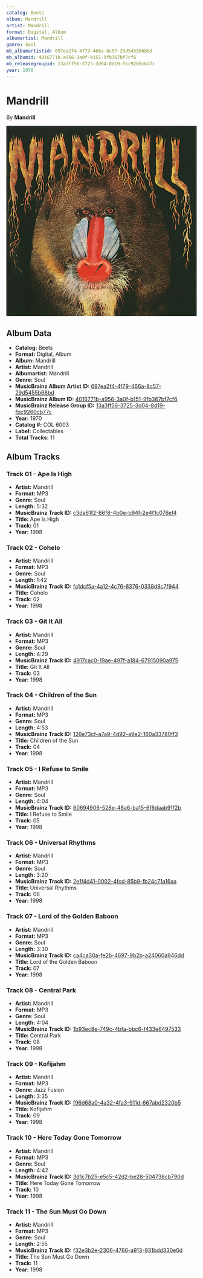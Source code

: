 ```yaml
---
catalog: Beets
album: Mandrill
artist: Mandrill
format: Digital, Album
albumartist: Mandrill
genre: Soul
mb_albumartistid: 697ea2f4-4f79-466a-8c57-29d5455b68bd
mb_albumid: 4016771b-a956-3a0f-b151-9fb367bf7cf6
mb_releasegroupid: 13a3ff56-3725-3d04-8d19-fbc9260cb77c
year: 1970
---
```


# Mandrill

By **Mandrill**

![](../../assets/beetscovers/Mandrill-Mandrill.jpg)

## Album Data

- **Catalog:** Beets
- **Format:** Digital, Album
- **Album:** Mandrill
- **Artist:** Mandrill
- **Albumartist:** Mandrill
- **Genre:** Soul
- **MusicBrainz Album Artist ID:** [697ea2f4-4f79-466a-8c57-29d5455b68bd](https://musicbrainz.org/artist/697ea2f4-4f79-466a-8c57-29d5455b68bd)
- **MusicBrainz Album ID:** [4016771b-a956-3a0f-b151-9fb367bf7cf6](https://musicbrainz.org/release/4016771b-a956-3a0f-b151-9fb367bf7cf6)
- **MusicBrainz Release Group ID:** [13a3ff56-3725-3d04-8d19-fbc9260cb77c](https://musicbrainz.org/release-group/13a3ff56-3725-3d04-8d19-fbc9260cb77c)
- **Year:** 1970
- **Catalog #:** COL 6003
- **Label:** Collectables
- **Total Tracks:** 11

## Album Tracks

### Track 01 - Ape Is High

- **Artist:** Mandrill
- **Format:** MP3
- **Genre:** Soul
- **Length:** 5:32
- **MusicBrainz Track ID:** [c3da61f2-86f8-4b0e-b94f-2e4f1c076ef4](https://musicbrainz.org/recording/c3da61f2-86f8-4b0e-b94f-2e4f1c076ef4)
- **Title:** Ape Is High
- **Track:** 01
- **Year:** 1998

### Track 02 - Cohelo

- **Artist:** Mandrill
- **Format:** MP3
- **Genre:** Soul
- **Length:** 1:42
- **MusicBrainz Track ID:** [fa1dcf5a-4a12-4c76-8376-0338d8c7f944](https://musicbrainz.org/recording/fa1dcf5a-4a12-4c76-8376-0338d8c7f944)
- **Title:** Cohelo
- **Track:** 02
- **Year:** 1998

### Track 03 - Git It All

- **Artist:** Mandrill
- **Format:** MP3
- **Genre:** Soul
- **Length:** 4:29
- **MusicBrainz Track ID:** [4917cac0-19ae-497f-a184-67915090a975](https://musicbrainz.org/recording/4917cac0-19ae-497f-a184-67915090a975)
- **Title:** Git It All
- **Track:** 03
- **Year:** 1998

### Track 04 - Children of the Sun

- **Artist:** Mandrill
- **Format:** MP3
- **Genre:** Soul
- **Length:** 4:53
- **MusicBrainz Track ID:** [126e73cf-a7a9-4d92-a9e2-160a33780ff3](https://musicbrainz.org/recording/126e73cf-a7a9-4d92-a9e2-160a33780ff3)
- **Title:** Children of the Sun
- **Track:** 04
- **Year:** 1998

### Track 05 - I Refuse to Smile

- **Artist:** Mandrill
- **Format:** MP3
- **Genre:** Soul
- **Length:** 4:04
- **MusicBrainz Track ID:** [60694906-528e-48a6-ba15-6f6daab91f2b](https://musicbrainz.org/recording/60694906-528e-48a6-ba15-6f6daab91f2b)
- **Title:** I Refuse to Smile
- **Track:** 05
- **Year:** 1998

### Track 06 - Universal Rhythms

- **Artist:** Mandrill
- **Format:** MP3
- **Genre:** Soul
- **Length:** 3:20
- **MusicBrainz Track ID:** [2e1f4d41-0002-4fcd-85b9-fb24c71a16aa](https://musicbrainz.org/recording/2e1f4d41-0002-4fcd-85b9-fb24c71a16aa)
- **Title:** Universal Rhythms
- **Track:** 06
- **Year:** 1998

### Track 07 - Lord of the Golden Baboon

- **Artist:** Mandrill
- **Format:** MP3
- **Genre:** Soul
- **Length:** 3:30
- **MusicBrainz Track ID:** [ca4ca30a-fe2b-4697-9b2b-a24060a946dd](https://musicbrainz.org/recording/ca4ca30a-fe2b-4697-9b2b-a24060a946dd)
- **Title:** Lord of the Golden Baboon
- **Track:** 07
- **Year:** 1998

### Track 08 - Central Park

- **Artist:** Mandrill
- **Format:** MP3
- **Genre:** Soul
- **Length:** 4:04
- **MusicBrainz Track ID:** [1b93ec8e-749c-4bfa-bbc6-f433e6497533](https://musicbrainz.org/recording/1b93ec8e-749c-4bfa-bbc6-f433e6497533)
- **Title:** Central Park
- **Track:** 08
- **Year:** 1998

### Track 09 - Kofijahm

- **Artist:** Mandrill
- **Format:** MP3
- **Genre:** Jazz Fusion
- **Length:** 3:35
- **MusicBrainz Track ID:** [f96d68a0-4a32-4fa3-911d-667abd2320b5](https://musicbrainz.org/recording/f96d68a0-4a32-4fa3-911d-667abd2320b5)
- **Title:** Kofijahm
- **Track:** 09
- **Year:** 1998

### Track 10 - Here Today Gone Tomorrow

- **Artist:** Mandrill
- **Format:** MP3
- **Genre:** Soul
- **Length:** 4:42
- **MusicBrainz Track ID:** [3d1c7b25-e5c5-42d2-be28-504738cb790d](https://musicbrainz.org/recording/3d1c7b25-e5c5-42d2-be28-504738cb790d)
- **Title:** Here Today Gone Tomorrow
- **Track:** 10
- **Year:** 1998

### Track 11 - The Sun Must Go Down

- **Artist:** Mandrill
- **Format:** MP3
- **Genre:** Soul
- **Length:** 2:55
- **MusicBrainz Track ID:** [f32e3b2e-2306-4766-a913-931bdd330e0d](https://musicbrainz.org/recording/f32e3b2e-2306-4766-a913-931bdd330e0d)
- **Title:** The Sun Must Go Down
- **Track:** 11
- **Year:** 1998

